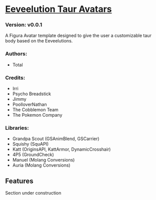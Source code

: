 # [Eeveelution Taur Avatars](https://github.com/TotalTakeover/FiguraEeveelutionTaurAvatars)
### Version: v0.0.1
A Figura Avatar template designed to give the user a customizable taur body based on the Eeveelutions.

### Authors:
- Total

### Credits:
- Irri
- Psycho Breadstick
- Jimmy
- PoolloverNathan
- The Cobblemon Team
- The Pokemon Company

### Libraries:
- Grandpa Scout (GSAnimBlend, GSCarrier)
- Squishy (SquAPI)
- Katt (OriginsAPI, KattArmor, DynamicCrosshair)
- 4P5 (GroundCheck)
- Manuel (Molang Conversions)
- Auria (Molang Conversions)

## Features
Section under construction